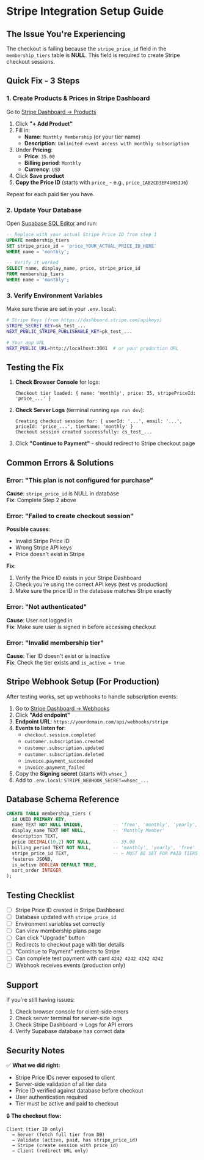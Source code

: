# Stripe Integration Setup Guide

## The Issue You're Experiencing

The checkout is failing because the `stripe_price_id` field in the `membership_tiers` table is **NULL**. This field is required to create Stripe checkout sessions.

## Quick Fix - 3 Steps

### 1. Create Products & Prices in Stripe Dashboard

Go to [Stripe Dashboard → Products](https://dashboard.stripe.com/products)

1. Click **"+ Add Product"**
2. Fill in:
   - **Name**: `Monthly Membership` (or your tier name)
   - **Description**: `Unlimited event access with monthly subscription`
3. Under **Pricing**:
   - **Price**: `35.00`
   - **Billing period**: `Monthly`
   - **Currency**: `USD`
4. Click **Save product**
5. **Copy the Price ID** (starts with `price_` - e.g., `price_1AB2CD3EF4GH5IJ6`)

Repeat for each paid tier you have.

### 2. Update Your Database

Open [Supabase SQL Editor](https://supabase.com/dashboard/project/_/sql) and run:

```sql
-- Replace with your actual Stripe Price ID from step 1
UPDATE membership_tiers 
SET stripe_price_id = 'price_YOUR_ACTUAL_PRICE_ID_HERE'
WHERE name = 'monthly';

-- Verify it worked
SELECT name, display_name, price, stripe_price_id 
FROM membership_tiers 
WHERE name = 'monthly';
```

### 3. Verify Environment Variables

Make sure these are set in your `.env.local`:

```bash
# Stripe Keys (from https://dashboard.stripe.com/apikeys)
STRIPE_SECRET_KEY=sk_test_...
NEXT_PUBLIC_STRIPE_PUBLISHABLE_KEY=pk_test_...

# Your app URL
NEXT_PUBLIC_URL=http://localhost:3001  # or your production URL
```

## Testing the Fix

1. **Check Browser Console** for logs:
   ```
   Checkout tier loaded: { name: 'monthly', price: 35, stripePriceId: 'price_...' }
   ```

2. **Check Server Logs** (terminal running `npm run dev`):
   ```
   Creating checkout session for: { userId: '...', email: '...', priceId: 'price_...', tierName: 'monthly' }
   Checkout session created successfully: cs_test_...
   ```

3. Click **"Continue to Payment"** - should redirect to Stripe checkout page

## Common Errors & Solutions

### Error: "This plan is not configured for purchase"
**Cause**: `stripe_price_id` is NULL in database  
**Fix**: Complete Step 2 above

### Error: "Failed to create checkout session"
**Possible causes**:
- Invalid Stripe Price ID
- Wrong Stripe API keys
- Price doesn't exist in Stripe

**Fix**: 
1. Verify the Price ID exists in your Stripe Dashboard
2. Check you're using the correct API keys (test vs production)
3. Make sure the price ID in the database matches Stripe exactly

### Error: "Not authenticated"
**Cause**: User not logged in  
**Fix**: Make sure user is signed in before accessing checkout

### Error: "Invalid membership tier"
**Cause**: Tier ID doesn't exist or is inactive  
**Fix**: Check the tier exists and `is_active = true`

## Stripe Webhook Setup (For Production)

After testing works, set up webhooks to handle subscription events:

1. Go to [Stripe Dashboard → Webhooks](https://dashboard.stripe.com/webhooks)
2. Click **"Add endpoint"**
3. **Endpoint URL**: `https://yourdomain.com/api/webhooks/stripe`
4. **Events to listen for**:
   - `checkout.session.completed`
   - `customer.subscription.created`
   - `customer.subscription.updated`
   - `customer.subscription.deleted`
   - `invoice.payment_succeeded`
   - `invoice.payment_failed`
5. Copy the **Signing secret** (starts with `whsec_`)
6. Add to `.env.local`: `STRIPE_WEBHOOK_SECRET=whsec_...`

## Database Schema Reference

```sql
CREATE TABLE membership_tiers (
  id UUID PRIMARY KEY,
  name TEXT NOT NULL UNIQUE,           -- 'free', 'monthly', 'yearly', etc.
  display_name TEXT NOT NULL,          -- 'Monthly Member'
  description TEXT,
  price DECIMAL(10,2) NOT NULL,        -- 35.00
  billing_period TEXT NOT NULL,        -- 'monthly', 'yearly', 'free'
  stripe_price_id TEXT,                -- ← MUST BE SET FOR PAID TIERS
  features JSONB,
  is_active BOOLEAN DEFAULT TRUE,
  sort_order INTEGER
);
```

## Testing Checklist

- [ ] Stripe Price ID created in Stripe Dashboard
- [ ] Database updated with `stripe_price_id`
- [ ] Environment variables set correctly
- [ ] Can view membership plans page
- [ ] Can click "Upgrade" button
- [ ] Redirects to checkout page with tier details
- [ ] "Continue to Payment" redirects to Stripe
- [ ] Can complete test payment with card `4242 4242 4242 4242`
- [ ] Webhook receives events (production only)

## Support

If you're still having issues:

1. Check browser console for client-side errors
2. Check server terminal for server-side logs
3. Check Stripe Dashboard → Logs for API errors
4. Verify Supabase database has correct data

## Security Notes

✅ **What we did right:**
- Stripe Price IDs never exposed to client
- Server-side validation of all tier data
- Price ID verified against database before checkout
- User authentication required
- Tier must be active and paid to checkout

🔒 **The checkout flow:**
```
Client (tier ID only) 
  → Server (fetch full tier from DB)
  → Validate (active, paid, has stripe_price_id)
  → Stripe (create session with price_id)
  → Client (redirect URL only)
```

